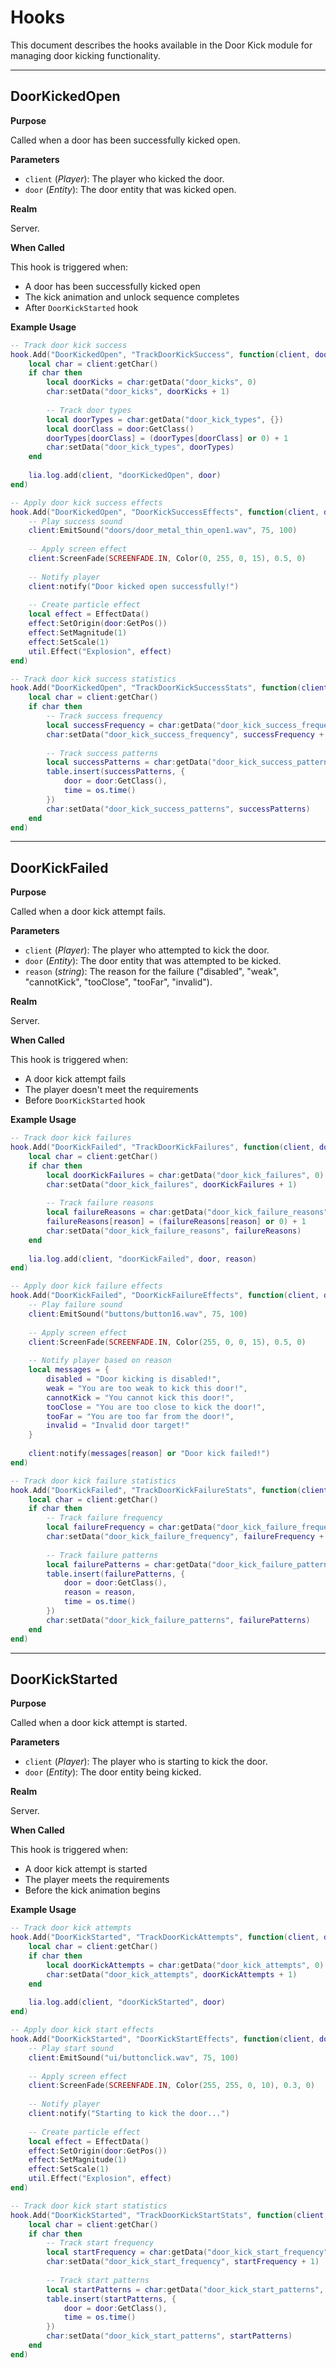 # Hooks

This document describes the hooks available in the Door Kick module for managing door kicking functionality.

---

## DoorKickedOpen

**Purpose**

Called when a door has been successfully kicked open.

**Parameters**

* `client` (*Player*): The player who kicked the door.
* `door` (*Entity*): The door entity that was kicked open.

**Realm**

Server.

**When Called**

This hook is triggered when:
- A door has been successfully kicked open
- The kick animation and unlock sequence completes
- After `DoorKickStarted` hook

**Example Usage**

```lua
-- Track door kick success
hook.Add("DoorKickedOpen", "TrackDoorKickSuccess", function(client, door)
    local char = client:getChar()
    if char then
        local doorKicks = char:getData("door_kicks", 0)
        char:setData("door_kicks", doorKicks + 1)
        
        -- Track door types
        local doorTypes = char:getData("door_kick_types", {})
        local doorClass = door:GetClass()
        doorTypes[doorClass] = (doorTypes[doorClass] or 0) + 1
        char:setData("door_kick_types", doorTypes)
    end
    
    lia.log.add(client, "doorKickedOpen", door)
end)

-- Apply door kick success effects
hook.Add("DoorKickedOpen", "DoorKickSuccessEffects", function(client, door)
    -- Play success sound
    client:EmitSound("doors/door_metal_thin_open1.wav", 75, 100)
    
    -- Apply screen effect
    client:ScreenFade(SCREENFADE.IN, Color(0, 255, 0, 15), 0.5, 0)
    
    -- Notify player
    client:notify("Door kicked open successfully!")
    
    -- Create particle effect
    local effect = EffectData()
    effect:SetOrigin(door:GetPos())
    effect:SetMagnitude(1)
    effect:SetScale(1)
    util.Effect("Explosion", effect)
end)

-- Track door kick success statistics
hook.Add("DoorKickedOpen", "TrackDoorKickSuccessStats", function(client, door)
    local char = client:getChar()
    if char then
        -- Track success frequency
        local successFrequency = char:getData("door_kick_success_frequency", 0)
        char:setData("door_kick_success_frequency", successFrequency + 1)
        
        -- Track success patterns
        local successPatterns = char:getData("door_kick_success_patterns", {})
        table.insert(successPatterns, {
            door = door:GetClass(),
            time = os.time()
        })
        char:setData("door_kick_success_patterns", successPatterns)
    end
end)
```

---

## DoorKickFailed

**Purpose**

Called when a door kick attempt fails.

**Parameters**

* `client` (*Player*): The player who attempted to kick the door.
* `door` (*Entity*): The door entity that was attempted to be kicked.
* `reason` (*string*): The reason for the failure ("disabled", "weak", "cannotKick", "tooClose", "tooFar", "invalid").

**Realm**

Server.

**When Called**

This hook is triggered when:
- A door kick attempt fails
- The player doesn't meet the requirements
- Before `DoorKickStarted` hook

**Example Usage**

```lua
-- Track door kick failures
hook.Add("DoorKickFailed", "TrackDoorKickFailures", function(client, door, reason)
    local char = client:getChar()
    if char then
        local doorKickFailures = char:getData("door_kick_failures", 0)
        char:setData("door_kick_failures", doorKickFailures + 1)
        
        -- Track failure reasons
        local failureReasons = char:getData("door_kick_failure_reasons", {})
        failureReasons[reason] = (failureReasons[reason] or 0) + 1
        char:setData("door_kick_failure_reasons", failureReasons)
    end
    
    lia.log.add(client, "doorKickFailed", door, reason)
end)

-- Apply door kick failure effects
hook.Add("DoorKickFailed", "DoorKickFailureEffects", function(client, door, reason)
    -- Play failure sound
    client:EmitSound("buttons/button16.wav", 75, 100)
    
    -- Apply screen effect
    client:ScreenFade(SCREENFADE.IN, Color(255, 0, 0, 15), 0.5, 0)
    
    -- Notify player based on reason
    local messages = {
        disabled = "Door kicking is disabled!",
        weak = "You are too weak to kick this door!",
        cannotKick = "You cannot kick this door!",
        tooClose = "You are too close to kick the door!",
        tooFar = "You are too far from the door!",
        invalid = "Invalid door target!"
    }
    
    client:notify(messages[reason] or "Door kick failed!")
end)

-- Track door kick failure statistics
hook.Add("DoorKickFailed", "TrackDoorKickFailureStats", function(client, door, reason)
    local char = client:getChar()
    if char then
        -- Track failure frequency
        local failureFrequency = char:getData("door_kick_failure_frequency", 0)
        char:setData("door_kick_failure_frequency", failureFrequency + 1)
        
        -- Track failure patterns
        local failurePatterns = char:getData("door_kick_failure_patterns", {})
        table.insert(failurePatterns, {
            door = door:GetClass(),
            reason = reason,
            time = os.time()
        })
        char:setData("door_kick_failure_patterns", failurePatterns)
    end
end)
```

---

## DoorKickStarted

**Purpose**

Called when a door kick attempt is started.

**Parameters**

* `client` (*Player*): The player who is starting to kick the door.
* `door` (*Entity*): The door entity being kicked.

**Realm**

Server.

**When Called**

This hook is triggered when:
- A door kick attempt is started
- The player meets the requirements
- Before the kick animation begins

**Example Usage**

```lua
-- Track door kick attempts
hook.Add("DoorKickStarted", "TrackDoorKickAttempts", function(client, door)
    local char = client:getChar()
    if char then
        local doorKickAttempts = char:getData("door_kick_attempts", 0)
        char:setData("door_kick_attempts", doorKickAttempts + 1)
    end
    
    lia.log.add(client, "doorKickStarted", door)
end)

-- Apply door kick start effects
hook.Add("DoorKickStarted", "DoorKickStartEffects", function(client, door)
    -- Play start sound
    client:EmitSound("ui/buttonclick.wav", 75, 100)
    
    -- Apply screen effect
    client:ScreenFade(SCREENFADE.IN, Color(255, 255, 0, 10), 0.3, 0)
    
    -- Notify player
    client:notify("Starting to kick the door...")
    
    -- Create particle effect
    local effect = EffectData()
    effect:SetOrigin(door:GetPos())
    effect:SetMagnitude(1)
    effect:SetScale(1)
    util.Effect("Explosion", effect)
end)

-- Track door kick start statistics
hook.Add("DoorKickStarted", "TrackDoorKickStartStats", function(client, door)
    local char = client:getChar()
    if char then
        -- Track start frequency
        local startFrequency = char:getData("door_kick_start_frequency", 0)
        char:setData("door_kick_start_frequency", startFrequency + 1)
        
        -- Track start patterns
        local startPatterns = char:getData("door_kick_start_patterns", {})
        table.insert(startPatterns, {
            door = door:GetClass(),
            time = os.time()
        })
        char:setData("door_kick_start_patterns", startPatterns)
    end
end)
```
